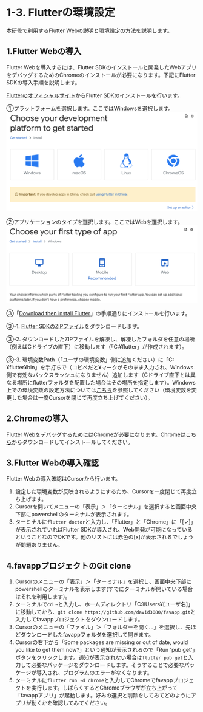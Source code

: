 # 1-3. Flutterの環境設定
本研修で利用するFlutter Webの説明と環境設定の方法を説明します。

## 1.Flutter Webの導入
Flutter Webを導入するには、Flutter SDKのインストールと開発したWebアプリをデバッグするためのChromeのインストールが必要になります。下記にFlutter SDKの導入手順を説明します。

 [Flutterのオフィシャルサイト](https://docs.flutter.dev/get-started/install)からFlutter SDKのインストールを行います。

①プラットフォームを選択します。ここではWindowsを選択します。
![プラットフォームの選択](../images/f01.png)

②アプリケーションのタイプを選択します。ここではWebを選択します。
![プラットフォームの選択](../images/f02.png)

③「[Download then install Flutter](https://docs.flutter.dev/get-started/install/windows/web?tab=download#install-the-flutter-sdk)」の手順通りにインストールを行います。

③-1. [Flutter SDKのZIPファイル](https://storage.googleapis.com/flutter_infra_release/releases/stable/windows/flutter_windows_3.16.9-stable.zip)をダウンロードします。

③-2. ダウンロードしたZIPファイルを解凍し、解凍したフォルダを任意の場所（例えばCドライブの直下）に移動します（「C:¥flutter」が作成されます）。

③-3. 環境変数Path（「ユーザの環境変数」側に追加ください）に「C:¥flutter¥bin」を手打ちで（コピペだと¥マークがそのまま入力され、Windows側で有効なバックスラッシュになりません）追加します（Cドライブ直下とは異なる場所にflutterフォルダを配置した場合はその場所を指定します）。Windows上での環境変数の設定方法については[こちら](https://www.scc-kk.co.jp/scc-books/java8_workbook/java_dev-win10.html)を参照してください（環境変数を変更した場合は一度Cursorを閉じて再度立ち上げてください）。

## 2.Chromeの導入
Flutter WebをデバッグするためにはChromeが必要になります。Chromeは[こちら](https://www.google.com/intl/ja_jp/chrome/)からダウンロードしてインストールしてください。

## 3.Flutter Webの導入確認
Flutter Webの導入確認はCursorから行います。

1. 設定した環境変数が反映されるようにするため、Cursorを一度閉じて再度立ち上げます。
2. Cursorを開いてメニューの「表示」＞「ターミナル」を選択すると画面中央下部にpowershellのターミナルが表示されます。
3. ターミナルに`flutter doctor`と入力し、「Flutter」と「Chrome」に「[✓]」が表示されていればFlutter SDKが導入され、Web開発が可能になっているということなのでOKです。他のリストには赤色の[x]が表示されるでしょうが問題ありません。

## 4.favappプロジェクトのGit clone
1. Cursorのメニューの「表示」＞「ターミナル」を選択し、画面中央下部にpowershellのターミナルを表示します(すでにターミナルが開いている場合はそれを利用します)。
2. ターミナルで`cd ~`と入力し、ホームディレクトリ「C:¥Users¥[ユーザ名]」に移動してから、`git clone https://github.com/david3080/favapp.git`と入力してfavappプロジェクトをダウンロードします。
3. Cursorのメニューの「ファイル」＞「フォルダーを開く...」を選択し、先ほどダウンロードしたfavappフォルダを選択して開きます。
4. Cursorの右下から「Some packages are missing or out of date, would you like to get them now?」という通知が表示されるので「Run 'pub get'」ボタンをクリックします。通知が表示されない場合は`flutter pub get`と入力して必要なパッケージをダウンロードします。そうすることで必要なパッケージが導入され、プログラムのエラーがなくなります。
5. ターミナルに`flutter run -d chrome`と入力してChromeでfavappプロジェクトを実行します。しばらくするとChromeブラウザが立ち上がって「favappアプリ」が起動します。好みの選択と削除をしてみてどのようにアプリが動くかを確認してみてください。

